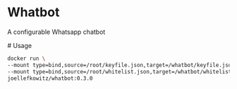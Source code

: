 # Whatbot

A configurable Whatsapp chatbot

# Usage

```bash
docker run \
--mount type=bind,source=/root/keyfile.json,target=/whatbot/keyfile.json \
--mount type=bind,source=/root/whitelist.json,target=/whatbot/whitelist.json \
joellefkowitz/whatbot:0.3.0
```
